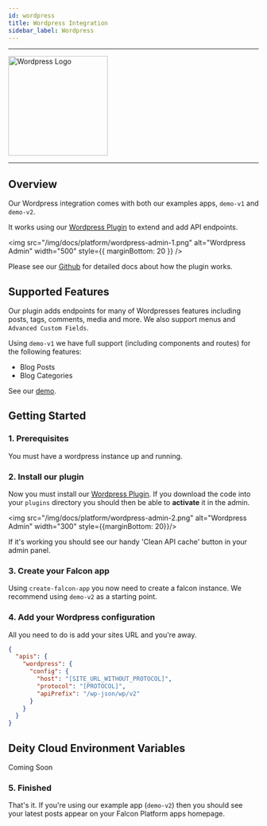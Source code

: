 ```yaml
---
id: wordpress
title: Wordpress Integration
sidebar_label: Wordpress
---
```


---

<a href="https://wordpress.com/" rel="noreferrer noopener" target="_blank" aria-label="visit the Wordpress site">
  <img src="/img/docs/platform/wordpress-logo.svg" alt="Wordpress Logo" width="200"/>
</a>

---

## Overview

Our Wordpress integration comes with both our examples apps, `demo-v1` and `demo-v2`.

It works using our [Wordpress Plugin](https://github.com/deity-io/falcon-wordpress-module) to extend and add API endpoints.

<img src="/img/docs/platform/wordpress-admin-1.png" alt="Wordpress Admin" width="500" style={{ marginBottom: 20 }} />

Please see our [Github](https://github.com/deity-io/falcon-wordpress-module) for detailed docs about how the plugin works.

## Supported Features

Our plugin adds endpoints for many of Wordpresses features including posts, tags, comments, media and more. We also support menus and `Advanced Custom Fields`.

Using `demo-v1` we have full support (including components and routes) for the following features:

- Blog Posts
- Blog Categories

See our [demo](https://demo.deity.io/blog).


## Getting Started

### 1. Prerequisites

You must have a wordpress instance up and running.

### 2. Install our plugin

Now you must install our [Wordpress Plugin](https://github.com/deity-io/falcon-wordpress-module). If you download the code into your `plugins` directory you should then be able to **activate** it in the admin.

<img src="/img/docs/platform/wordpress-admin-2.png" alt="Wordpress Admin" width="300" style={{marginBottom: 20}}/>

If it's working you should see our handy 'Clean API cache' button in your admin panel.

### 3. Create your Falcon app

Using `create-falcon-app` you now need to create a falcon instance. We recommend using `demo-v2` as a starting point.

### 4. Add your Wordpress configuration

All you need to do is add your sites URL and you're away.

```json
{
  "apis": {
    "wordpress": {
      "config": {
        "host": "[SITE_URL_WITHOUT_PROTOCOL]",
        "protocol": "[PROTOCOL]",
        "apiPrefix": "/wp-json/wp/v2"
      }
    }
  }
}

```

## Deity Cloud Environment Variables

Coming Soon


### 5. Finished

That's it. If you're using our example app (`demo-v2`) then you should see your latest posts appear on your Falcon Platform apps homepage.
